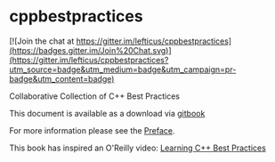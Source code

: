 # cppbestpractices

[![Join the chat at https://gitter.im/lefticus/cppbestpractices](https://badges.gitter.im/Join%20Chat.svg)](https://gitter.im/lefticus/cppbestpractices?utm_source=badge&utm_medium=badge&utm_campaign=pr-badge&utm_content=badge)

Collaborative Collection of C++ Best Practices

This document is available as a download via [gitbook](https://www.gitbook.com/book/lefticus/cpp-best-practices)

For more information please see the [Preface](01-Preface.md).

This book has inspired an O'Reilly video: [Learning C++ Best Practices](http://shop.oreilly.com/product/0636920049814.do)
